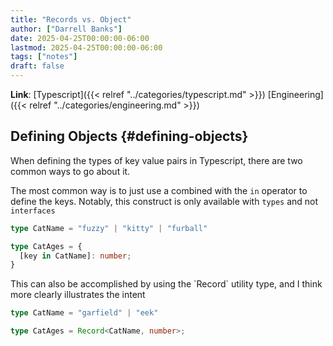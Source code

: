 ```yaml
---
title: "Records vs. Object"
author: ["Darrell Banks"]
date: 2025-04-25T00:00:00-06:00
lastmod: 2025-04-25T00:00:00-06:00
tags: ["notes"]
draft: false
---
```


**Link**: [Typescript]({{< relref "../categories/typescript.md" >}}) [Engineering]({{< relref "../categories/engineering.md" >}})


## Defining Objects {#defining-objects}

When defining the types of key value pairs in Typescript, there are two
common ways to go about it.

The most common way is to just use a  combined with the `in`
operator to define the keys. Notably, this construct is only available
with `types` and not `interfaces`

```typescript
type CatName = "fuzzy" | "kitty" | "furball"

type CatAges = {
  [key in CatName]: number;
}
```

This can also be accomplished by using the \`Record\` utility type, and
I think more clearly illustrates the intent

```typescript
type CatName = "garfield" | "eek"

type CatAges = Record<CatName, number>;
```
